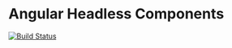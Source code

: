# Angular Headless Components

[![Build Status](https://travis-ci.org/ngexp/headless-ui.svg?branch=main)](https://travis-ci.org/ngexp/headless-ui)
